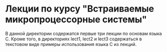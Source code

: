 # Лекции по курсу "Встраиваемые микропроцессорные системы"

В данной директории содержатся первые три лекции по основам языка C.
Кроме того, в директориях lect1, lect2 и lect3 содержаться в текстовом виде
примеры использования языка C из лекций.
